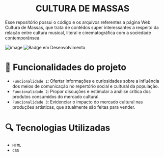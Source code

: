 <h1 align="center"> CULTURA DE MASSAS </h1>

<p>Esse repositório possui o código e os arquivos referentes a página Web Cultura de Massas, que trata de contédos super interessantes a respeito da relação entre cultura musical, literal e cinematográfica com a sociedade contemporânsea.</p>

![image](https://user-images.githubusercontent.com/98348012/205087929-f9922601-c9e9-460a-b6cd-6c453eca331e.png)
![Badge em Desenvolvimento](http://img.shields.io/static/v1?label=STATUS&message=EM%20DESENVOLVIMENTO&color=GREEN&style=for-the-badge)

# :hammer: Funcionalidades do projeto

- `Funcionalidade 1`:  Ofertar informações e curiosidades sobre a influência dos meios de comunicação no repertório social e cultural da população.
- `Funcionalidade 2`: Propor discuções e estimular a análise crítica dos produtos consumidos do mercado cultural.
- `Funcionalidade 3`: Evidenciar o impacto do mercado cultural nas produções artísticas, que atualmente são feitas para vender.

# :mag: Tecnologias Utilizadas

- `HTML`
- `CSS`

